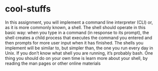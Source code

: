 # cool-stuffs

In this assignment, you will implement a command line interpreter (CLI) or, as it is more commonly known,
a shell. The shell should operate in this basic way: when you type in a command (in response to its prompt),
the shell creates a child process that executes the command you entered and then prompts for more user input
when it has finished.
The shells you implement will be similar to, but simpler than, the one you run every day in Unix. If you
don’t know what shell you are running, it’s probably bash. One thing you should do on your own time is learn
more about your shell, by reading the man pages or other online materials
